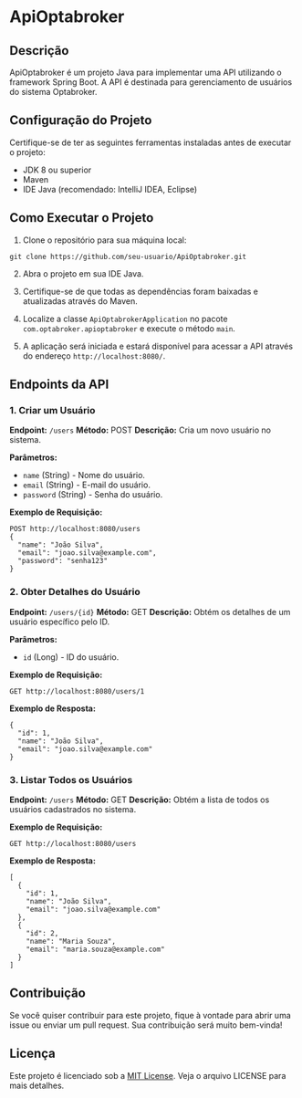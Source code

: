# ApiOptabroker

## Descrição
ApiOptabroker é um projeto Java para implementar uma API utilizando o framework Spring Boot. A API é destinada para gerenciamento de usuários do sistema Optabroker.

## Configuração do Projeto
Certifique-se de ter as seguintes ferramentas instaladas antes de executar o projeto:
- JDK 8 ou superior
- Maven
- IDE Java (recomendado: IntelliJ IDEA, Eclipse)

## Como Executar o Projeto

1. Clone o repositório para sua máquina local:

```
git clone https://github.com/seu-usuario/ApiOptabroker.git
```

2. Abra o projeto em sua IDE Java.

3. Certifique-se de que todas as dependências foram baixadas e atualizadas através do Maven.

4. Localize a classe `ApiOptabrokerApplication` no pacote `com.optabroker.apioptabroker` e execute o método `main`.

5. A aplicação será iniciada e estará disponível para acessar a API através do endereço `http://localhost:8080/`.

## Endpoints da API

### 1. Criar um Usuário

**Endpoint:** `/users`
**Método:** POST
**Descrição:** Cria um novo usuário no sistema.

**Parâmetros:**
- `name` (String) - Nome do usuário.
- `email` (String) - E-mail do usuário.
- `password` (String) - Senha do usuário.

**Exemplo de Requisição:**
```
POST http://localhost:8080/users
{
  "name": "João Silva",
  "email": "joao.silva@example.com",
  "password": "senha123"
}
```

### 2. Obter Detalhes do Usuário

**Endpoint:** `/users/{id}`
**Método:** GET
**Descrição:** Obtém os detalhes de um usuário específico pelo ID.

**Parâmetros:**
- `id` (Long) - ID do usuário.

**Exemplo de Requisição:**
```
GET http://localhost:8080/users/1
```

**Exemplo de Resposta:**
```
{
  "id": 1,
  "name": "João Silva",
  "email": "joao.silva@example.com"
}
```

### 3. Listar Todos os Usuários

**Endpoint:** `/users`
**Método:** GET
**Descrição:** Obtém a lista de todos os usuários cadastrados no sistema.

**Exemplo de Requisição:**
```
GET http://localhost:8080/users
```

**Exemplo de Resposta:**
```
[
  {
    "id": 1,
    "name": "João Silva",
    "email": "joao.silva@example.com"
  },
  {
    "id": 2,
    "name": "Maria Souza",
    "email": "maria.souza@example.com"
  }
]
```

## Contribuição
Se você quiser contribuir para este projeto, fique à vontade para abrir uma issue ou enviar um pull request. Sua contribuição será muito bem-vinda!

## Licença
Este projeto é licenciado sob a [MIT License](https://opensource.org/licenses/MIT). Veja o arquivo LICENSE para mais detalhes.